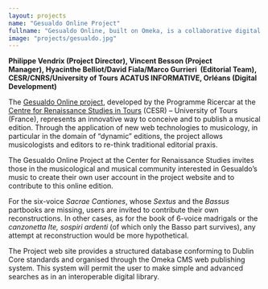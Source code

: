 ```yaml
---
layout: projects
name: "Gesualdo Online Project"
fullname: "Gesualdo Online, built on Omeka, is a collaborative digital edition which invites outside contributions"
image: "projects/gesualdo.jpg"
---
```

**Philippe Vendrix (Project Director), Vincent Besson (Project Manager), Hyacinthe Belliot/David Fiala/Marco Gurrieri  (Editorial Team), CESR/CNRS/University of Tours**
**ACATUS INFORMATIVE, Orléans (Digital Development)**

The [Gesualdo Online project](https://ricercar.gesualdo-online.cesr.univ-tours.fr/), developed by the Programme Ricercar at the [Centre for Renaissance Studies in Tours](http://cesr.univ-tours.fr) (CESR) – University of Tours (France), represents an innovative way to conceive and to publish a musical edition. Through the application of new web technologies to musicology, in particular in the domain of “dynamic” editions, the project allows musicologists and editors to re-think traditional editorial praxis.

The Gesualdo Online Project at the Center for Renaissance Studies invites those in the musicological and musical community interested in Gesualdo’s music to create their own user account in the project website and to contribute to this online edition.

For the six-voice _Sacrae Cantiones_, whose _Sextus_ and the _Bassus_ partbooks are missing, users are invited to contribute their own reconstructions. In other cases, as for the book of 6-voice madrigals or the _canzonetta_ _Ite, sospiri ardenti_ (of which only the Basso part survives), any attempt at reconstruction would be more hypothetical.

The Project web site provides a structured database conforming to Dublin Core standards and organised through the Omeka CMS web publishing system. This system will permit the user to make simple and advanced searches as in an interoperable digital library.
